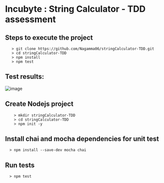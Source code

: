 # Incubyte : String Calculator - TDD assessment

## Steps to execute the project 
 ```
    > git clone https://github.com/Nagamma06/stringCalculator-TDD.git
    > cd stringCalculator-TDD
    > npm install
    > npm test
 ```
## Test results:
![image](https://github.com/user-attachments/assets/a0e0ce9a-a9ba-45d6-b115-09d617a58d05)

  
## Create Nodejs project
  ```
      > mkdir stringCalculator-TDD
      > cd stringCalculator-TDD
      > npm init -y
  ```
## Install chai and mocha dependencies for unit test
   ```
     > npm install --save-dev mocha chai
   ```
## Run tests
   ```
     > npm test
   ```
